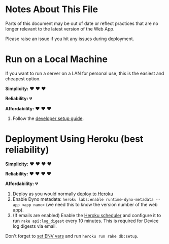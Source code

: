 # Notes About This File

Parts of this document may be out of date or reflect practices that are no longer relevant to the latest version of the Web App.

Please raise an issue if you hit any issues during deployment.

# Run on a Local Machine

If you want to run a server on a LAN for personal use, this is the easiest and cheapest option.

**Simplicity:** :heart: :heart: :heart:

**Reliability:** :broken_heart:

**Affordability:** :heart: :heart: :heart:

 1. Follow the [developer setup guide](https://github.com/FarmBot/Farmbot-Web-App#self-hosting).

# Deployment Using Heroku (best reliability)

**Simplicity:** :heart: :heart: :heart: :heart:

**Reliability:** :heart: :heart: :heart: :heart:

**Affordability:** :broken_heart:

 1. Deploy as you would normally [deploy to Heroku](https://devcenter.heroku.com/articles/getting-started-with-rails4#deploy-your-application-to-heroku)
 2. Enable Dyno metadata: `heroku labs:enable runtime-dyno-metadata --app <app name>` (we need this to know the version number of the web app).
 3. (If emails are enabled) Enable the [Heroku scheduler](https://elements.heroku.com/addons/scheduler) and configure it to run `rake api:log_digest` every 10 minutes. This is required for Device log digests via email.

Don't forget to [set ENV vars](https://devcenter.heroku.com/articles/config-vars) and run `heroku run rake db:setup`.
